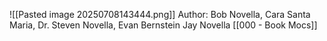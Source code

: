 ![[Pasted image 20250708143444.png]]
Author: Bob Novella, Cara Santa Maria, Dr. Steven Novella, Evan Bernstein Jay Novella
[[000 - Book Mocs]]